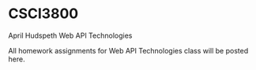# CSCI3800
April Hudspeth
Web API Technologies

All homework assignments for Web API Technologies class will be posted here.
